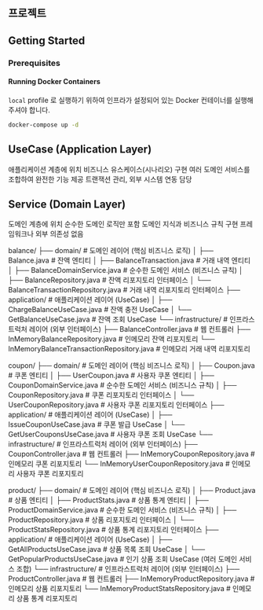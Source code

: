 ## 프로젝트

## Getting Started

### Prerequisites

#### Running Docker Containers

`local` profile 로 실행하기 위하여 인프라가 설정되어 있는 Docker 컨테이너를 실행해주셔야 합니다.

```bash
docker-compose up -d
```

## UseCase (Application Layer)

애플리케이션 계층에 위치
비즈니스 유스케이스(시나리오) 구현
여러 도메인 서비스를 조합하여 완전한 기능 제공
트랜잭션 관리, 외부 시스템 연동 담당

## Service (Domain Layer)

도메인 계층에 위치
순수한 도메인 로직만 포함
도메인 지식과 비즈니스 규칙 구현
프레임워크나 외부 의존성 없음

balance/
├── domain/                           # 도메인 레이어 (핵심 비즈니스 로직)
│   ├── Balance.java                  # 잔액 엔티티
│   ├── BalanceTransaction.java       # 거래 내역 엔티티
│   ├── BalanceDomainService.java     # 순수한 도메인 서비스 (비즈니스 규칙)
│   ├── BalanceRepository.java        # 잔액 리포지토리 인터페이스
│   └── BalanceTransactionRepository.java # 거래 내역 리포지토리 인터페이스
├── application/                      # 애플리케이션 레이어 (UseCase)
│   ├── ChargeBalanceUseCase.java     # 잔액 충전 UseCase
│   └── GetBalanceUseCase.java        # 잔액 조회 UseCase
└── infrastructure/                   # 인프라스트럭처 레이어 (외부 인터페이스)
    ├── BalanceController.java        # 웹 컨트롤러
    ├── InMemoryBalanceRepository.java # 인메모리 잔액 리포지토리
    └── InMemoryBalanceTransactionRepository.java # 인메모리 거래 내역 리포지토리

coupon/
├── domain/                           # 도메인 레이어 (핵심 비즈니스 로직)
│   ├── Coupon.java                   # 쿠폰 엔티티
│   ├── UserCoupon.java               # 사용자 쿠폰 엔티티
│   ├── CouponDomainService.java      # 순수한 도메인 서비스 (비즈니스 규칙)
│   ├── CouponRepository.java         # 쿠폰 리포지토리 인터페이스
│   └── UserCouponRepository.java     # 사용자 쿠폰 리포지토리 인터페이스
├── application/                      # 애플리케이션 레이어 (UseCase)
│   ├── IssueCouponUseCase.java       # 쿠폰 발급 UseCase
│   └── GetUserCouponsUseCase.java    # 사용자 쿠폰 조회 UseCase
└── infrastructure/                   # 인프라스트럭처 레이어 (외부 인터페이스)
    ├── CouponController.java         # 웹 컨트롤러
    ├── InMemoryCouponRepository.java # 인메모리 쿠폰 리포지토리
    └── InMemoryUserCouponRepository.java # 인메모리 사용자 쿠폰 리포지토리

product/
├── domain/                           # 도메인 레이어 (핵심 비즈니스 로직)
│   ├── Product.java                  # 상품 엔티티
│   ├── ProductStats.java             # 상품 통계 엔티티
│   ├── ProductDomainService.java     # 순수한 도메인 서비스 (비즈니스 규칙)
│   ├── ProductRepository.java        # 상품 리포지토리 인터페이스
│   └── ProductStatsRepository.java   # 상품 통계 리포지토리 인터페이스
├── application/                      # 애플리케이션 레이어 (UseCase)
│   ├── GetAllProductsUseCase.java    # 상품 목록 조회 UseCase
│   └── GetPopularProductsUseCase.java # 인기 상품 조회 UseCase (여러 도메인 서비스 조합)
└── infrastructure/                   # 인프라스트럭처 레이어 (외부 인터페이스)
    ├── ProductController.java        # 웹 컨트롤러
    ├── InMemoryProductRepository.java # 인메모리 상품 리포지토리
    └── InMemoryProductStatsRepository.java # 인메모리 상품 통계 리포지토리
